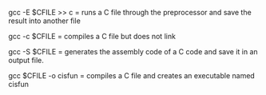 

gcc -E $CFILE >> c = runs a C file through the preprocessor and save the result into another file

gcc -c $CFILE = compiles a C file but does not link

gcc -S $CFILE = generates the assembly code of a C code and save it in an output file.

gcc $CFILE -o cisfun = compiles a C file and creates an executable named cisfun

